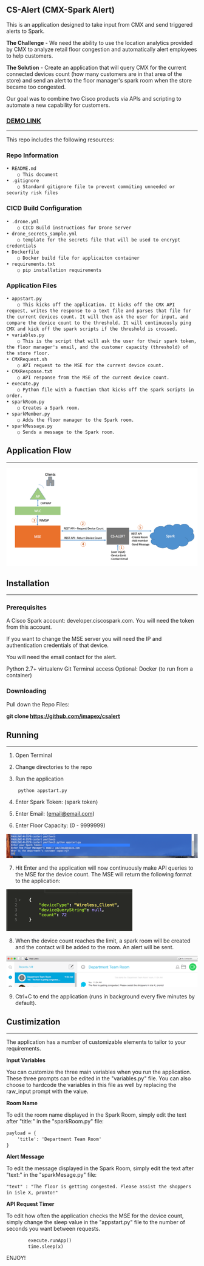 ## CS-Alert (CMX-Spark Alert)
This is an application designed to take input from CMX and send triggered alerts to Spark.

**The Challenge** - We need the ability to use the location analytics provided by CMX to analyze retail floor congestion and automatically alert employees to help customers.

**The Solution** - Create an application that will query CMX for the current connected devices count (how many customers are in that area of the store) and send an alert to the floor manager's spark room when the store became too congested.

Our goal was to combine two Cisco products via APIs and scripting to automate a new capability for customers.

### [DEMO LINK](https://www.youtube.com/watch?v=sFghP0lqdv4 "DEMO")
__________________________________________________________________________________________________


This repo includes the following resources:

### Repo Information
    • README.md
		○ This document
	• .gitignore
		○ Standard gitignore file to prevent commiting unneeded or security risk files
        
### CICD Build Configuration	
    • .drone.yml
		○ CICD Build instructions for Drone Server
	• drone_secrets_sample.yml
		○ template for the secrets file that will be used to encrypt credentials
	• Dockerfile
		○ Docker build file for applicaiton container
	• requirements.txt
		○ pip installation requirements
        
### Application Files	
    • appstart.py
		○ This kicks off the application. It kicks off the CMX API request, writes the response to a text file and parses that file for the current devices count. It will then ask the user for input, and compare the device count to the threshold. It will continuously ping CMX and kick off the spark scripts if the threshold is crossed.
	• variables.py
		○ This is the script that will ask the user for their spark token, the floor manager's email, and the customer capacity (threshold) of the store floor.
	• CMXRequest.sh
		○ API request to the MSE for the current device count.
	• CMXResponse.txt
		○ API response from the MSE of the current device count.
	• execute.py
		○ Python file with a function that kicks off the spark scripts in order.
	• sparkRoom.py
		○ Creates a Spark room.
	• sparkMember.py
		○ Adds the floor manager to the Spark room.
	• sparkMessage.py
		○ Sends a message to the Spark room.


##  Application Flow
__________________________________________________________________________________________________

![app flow](https://github.com/paullewi/csalert/blob/master/Screen%20Shot%202016-10-25%20at%2011.25.52%20AM.png)



##  Installation
__________________________________________________________________________________________________

### Prerequisites

A Cisco Spark account: developer.ciscospark.com. You will need the token from this account.

If you want to change the MSE server you will need the IP and authentication credentials of that device. 

You will need the email contact for the alert. 

Python 2.7+
virtualenv
Git
Terminal access
Optional: Docker (to run from a container)

### Downloading

Pull down the Repo Files:
    
**git clone https://github.com/imapex/csalert**
    

## Running
__________________________________________________________________________________________________

1) Open Terminal
2) Change directories to the repo
3) Run the application

    	python appstart.py
4) Enter Spark Token: (spark token)
5) Enter Email: (email@email.com)
6) Enter Floor Capacity: (0 - 9999999)


![variables](https://github.com/paullewi/csalert/blob/master/Screen%20Shot%202016-10-25%20at%2011.51.31%20AM.png)

7) Hit Enter and the application will now continuously make API queries to the MSE for the device count. The MSE will return the following format to the application:

![request](https://github.com/paullewi/csalert/blob/master/Screen%20Shot%202016-10-25%20at%2011.56.03%20AM.png)

8) When the device count reaches the limit, a spark room will be created and the contact will be added to the room. An alert will be sent. 

![spark output](https://github.com/paullewi/csalert/blob/master/Screen%20Shot%202016-10-25%20at%2011.56.59%20AM.png)

9) Ctrl+C to end the application (runs in background every five minutes by default). 

## Custimization
__________________________________________________________________________________________________

The application has a number of customizable elements to tailor to your requirements. 

**Input Variables**

You can customize the three main variables when you run the application. These three prompts can be edited in the "variables.py" file. You can also choose to hardcode the variables in this file as well by replacing the raw_input prompt with the value. 

**Room Name**

To edit the room name displayed in the Spark Room, simply edit the text after "title:" in the "sparkRoom.py" file:

    payload = {
        'title': 'Department Team Room'
    }

**Alert Message**

To edit the message displayed in the Spark Room, simply edit the text after "text:" in the "sparkMesage.py" file:

	"text" : "The floor is getting congested. Please assist the shoppers in isle X, pronto!"
    
**API Request Timer**

To edit how often the application checks the MSE for the device count, simply change the sleep value in the "appstart.py" file to the number of seconds you want between requests. 

            execute.runApp()
            time.sleep(x)


ENJOY!



